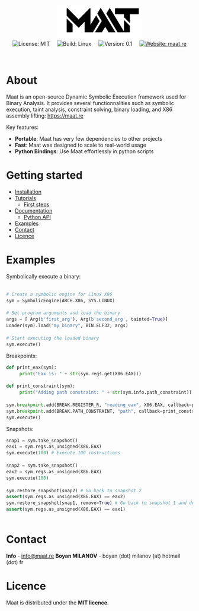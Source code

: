 <p align="center" >
     <br><br>
<img width="45%" src="/ressources/maat_logo.png"/> <br>
  <img src="https://img.shields.io/badge/License-MIT-green" alt="License: MIT"> &nbsp; &nbsp;
  <img src="https://img.shields.io/badge/Build-Linux-green" alt="Build: Linux">  &nbsp; &nbsp;
  <img src="https://img.shields.io/badge/Version-v0.1-green" alt="Version: 0.1"> &nbsp; &nbsp;
  <a href="http://maat.re"><img src="https://img.shields.io/badge/Website-maat.re-blue" alt="Website: maat.re"></a>
  <br>
  <br>
  <br>
</p>


# About

Maat is an open-source Dynamic Symbolic Execution framework used for Binary Analysis. It provides several functionnalities such as symbolic execution, taint analysis, constraint solving, binary loading, and X86 assembly lifting: https://maat.re

Key features:

- **Portable**: Maat has very few dependencies to other projects
- **Fast**: Maat was designed to scale to real-world usage
- **Python Bindings**: Use Maat effortlessly in python scripts
     
# Getting started
- [Installation](https://maat.re/install.html)
- [Tutorials](https://maat.re/tutorials.html)
     - [First steps](https://maat.re/tutorial_first_steps.html)
- [Documentation](https://maat.re)
     - [Python API](https://maat.re/python_api.html)
- [Examples](#Examples)
- [Contact](#contact)
- [Licence](#licence)

# Examples
Symbolically execute a binary:

```Python

# Create a symbolic engine for Linux X86
sym = SymbolicEngine(ARCH.X86, SYS.LINUX)

# Set program arguments and load the binary
args = [ Arg(b'first_arg'), Arg(b'second_arg', tainted=True)]
Loader(sym).load("my_binary", BIN.ELF32, args)

# Start executing the loaded binary
sym.execute()
```

Breakpoints:

```Python
def print_eax(sym):
     print("Eax is: " + str(sym.regs.get(X86.EAX)))

def print_constraint(sym):
     print("Adding path constraint: " + str(sym.info.path_constraint))

sym.breakpoint.add(BREAK.REGISTER_R, "reading_eax", X86.EAX, callback=print_eax)
sym.breakpoint.add(BREAK.PATH_CONSTRAINT, "path", callback=print_constraint)
sym.execute()
```

Snapshots:

```Python
snap1 = sym.take_snapshot()
eax1 = sym.regs.as_unsigned(X86.EAX)
sym.execute(100) # Execute 100 instructions

snap2 = sym.take_snapshot()
eax2 = sym.regs.as_unsigned(X86.EAX)
sym.execute(100)

sym.restore_snapshot(snap2) # Go back to snapshot 2
assert(sym.regs.as_unsigned(X86.EAX) == eax2)
sym.restore_snapshot(snap1, remove=True) # Go back to snapshot 1 and delete it
assert(sym.regs.as_unsigned(X86.EAX) == eax1)
 
```

# Contact
**Info** - info@maat.re
**Boyan MILANOV** - boyan (dot) milanov (at) hotmail (dot) fr

# Licence
Maat is distributed under the **MIT licence**.

